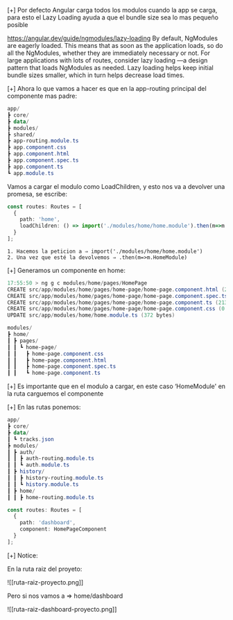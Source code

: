 
[+] Por defecto Angular carga todos los modulos cuando la app se carga, para esto el Lazy Loading ayuda a que el bundle size sea lo mas pequeño posible

https://angular.dev/guide/ngmodules/lazy-loading
	By default, NgModules are eagerly loaded. This means that as soon as the application loads, so do all the NgModules, whether they are immediately necessary or not. For large applications with lots of routes, consider lazy loading —a design pattern that loads NgModules as needed. Lazy loading helps keep initial bundle sizes smaller, which in turn helps decrease load times.

[+] Ahora lo que vamos a hacer es que en la app-routing principal del componente mas padre:

```powershell
app/
┣ core/
┣ data/
┣ modules/
┣ shared/
┣ app-routing.module.ts
┣ app.component.css
┣ app.component.html
┣ app.component.spec.ts
┣ app.component.ts
┗ app.module.ts
```

Vamos a cargar el modulo como LoadChildren, y esto nos va a devolver una promesa, se escribe:
```ts info:loadChildren
const routes: Routes = [
  {
    path: 'home',
    loadChildren: () => import('./modules/home/home.module').then(m=>m.HomeModule)
  }
];
```

	1. Hacemos la peticion a ⇒ import('./modules/home/home.module')
	2. Una vez que esté la devolvemos ⇒ .then(m=>m.HomeModule)

[+] Generamos un componente en home:

```powershell
17:55:50 > ng g c modules/home/pages/HomePage
CREATE src/app/modules/home/pages/home-page/home-page.component.html (24 bytes)
CREATE src/app/modules/home/pages/home-page/home-page.component.spec.ts (574 bytes)
CREATE src/app/modules/home/pages/home-page/home-page.component.ts (213 bytes)
CREATE src/app/modules/home/pages/home-page/home-page.component.css (0 bytes)
UPDATE src/app/modules/home/home.module.ts (372 bytes)
```

```powershell hl:4
modules/
┣ home/
┃ ┣ pages/
┃ ┃ ┗ home-page/
┃ ┃   ┣ home-page.component.css
┃ ┃   ┣ home-page.component.html
┃ ┃   ┣ home-page.component.spec.ts
┃ ┃   ┗ home-page.component.ts

```

[+] Es importante que en el modulo a cargar, en este caso ‘HomeModule' en la ruta carguemos el componente

[+] En las rutas ponemos:

```powershell
app/
┣ core/
┣ data/
┃ ┗ tracks.json
┣ modules/
┃ ┣ auth/
┃ ┃ ┣ auth-routing.module.ts
┃ ┃ ┗ auth.module.ts
┃ ┣ history/
┃ ┃ ┣ history-routing.module.ts
┃ ┃ ┗ history.module.ts
┃ ┣ home/
┃ ┃ ┣ home-routing.module.ts
```

```ts
const routes: Routes = [
  {
	path: 'dashboard',
	component: HomePageComponent
  }
];
```

[+] Notice:

En la ruta raiz del proyeto:

![[ruta-raiz-proyecto.png]]

Pero si nos vamos a ⇒ home/dashboard

![[ruta-raiz-dashboard-proyecto.png]]

